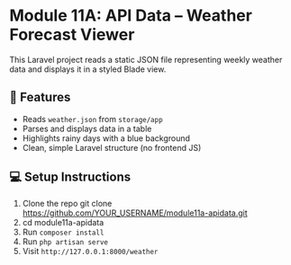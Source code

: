 # Module 11A: API Data – Weather Forecast Viewer

This Laravel project reads a static JSON file representing weekly weather data and displays it in a styled Blade view.

## 📁 Features
- Reads `weather.json` from `storage/app`
- Parses and displays data in a table
- Highlights rainy days with a blue background
- Clean, simple Laravel structure (no frontend JS)

## 💻 Setup Instructions
1. Clone the repo
git clone https://github.com/YOUR_USERNAME/module11a-apidata.git
2. cd module11a-apidata
3. Run `composer install`
4. Run `php artisan serve`
5. Visit `http://127.0.0.1:8000/weather`




